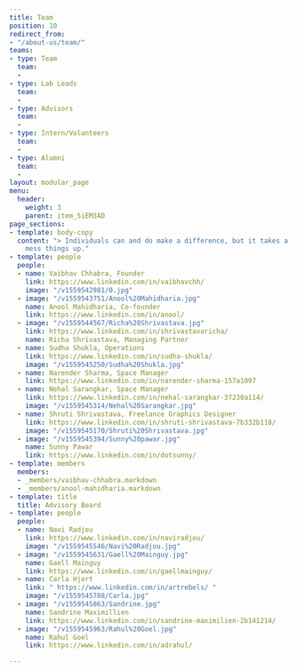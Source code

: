 ```yaml
---
title: Team
position: 10
redirect_from:
- "/about-us/team/"
teams:
- type: Team
  team:
  - 
- type: Lab Leads
  team:
  - 
- type: Advisors
  team:
  - 
- type: Intern/Volunteers
  team:
  - 
- type: Alumni
  team:
  - 
layout: modular_page
menu:
  header:
    weight: 3
    parent: item_5iEM3AD
page_sections:
- template: body-copy
  content: "> Individuals can and do make a difference, but it takes a team to really
    mess things up."
- template: people
  people:
  - name: Vaibhav Chhabra, Founder
    link: https://www.linkedin.com/in/vaibhavchh/
    image: "/v1559542981/0.jpg"
  - image: "/v1559543751/Anool%20Mahidharia.jpg"
    name: Anool Mahidharia, Co-founder
    link: https://www.linkedin.com/in/anool/
  - image: "/v1559544567/Richa%20Shrivastava.jpg"
    link: https://www.linkedin.com/in/shrivastavaricha/
    name: Richa Shrivastava, Managing Partner
  - name: Sudha Shukla, Operations
    link: https://www.linkedin.com/in/sudha-shukla/
    image: "/v1559545250/Sudha%20Shukla.jpg"
  - name: Narender Sharma, Space Manager
    link: https://www.linkedin.com/in/narender-sharma-157a1097
  - name: Nehal Sarangkar, Space Manager
    link: https://www.linkedin.com/in/nehal-sarangkar-37230a114/
    image: "/v1559545314/Nehal%20Sarangkar.jpg"
  - name: Shruti Shrivastava, Freelance Graphics Designer
    link: https://www.linkedin.com/in/shruti-shrivastava-7b332b118/
    image: "/v1559545170/Shruti%20Shrivastava.jpg"
  - image: "/v1559545394/Sunny%20pawar.jpg"
    name: Sunny Pawar
    link: https://www.linkedin.com/in/dotsunny/
- template: members
  members:
  - _members/vaibhav-chhabra.markdown
  - _members/anool-mahidharia.markdown
- template: title
  title: Advisory Board
- template: people
  people:
  - name: Navi Radjou
    link: https://www.linkedin.com/in/naviradjou/
    image: "/v1559545546/Navi%20Radjou.jpg"
  - image: "/v1559545631/Gaell%20Mainguy.jpg"
    name: Gaell Mainguy
    link: https://www.linkedin.com/in/gaellmainguy/
  - name: Carla Hjort
    link: " https://www.linkedin.com/in/artrebels/ "
    image: "/v1559545788/Carla.jpg"
  - image: "/v1559545863/Sandrine.jpg"
    name: Sandrine Maximillien
    link: https://www.linkedin.com/in/sandrine-maximilien-2b141214/
  - image: "/v1559545963/Rahul%20Goel.jpg"
    name: Rahul Goel
    link: https://www.linkedin.com/in/adrahul/

---
```


